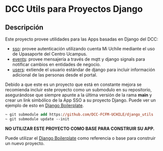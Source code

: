 # DCC Utils para Proyectos Django

## Descripción

Este proyecto provee utilidades para las Apps basadas en Django del DCC:

- [sso](docs/SSO.md): provee autenticación utilizando cuenta Mi Uchile mediante el uso de Upasaporte del Centro Ucampus.
- [events](docs/EVENTS.md): provee mensajería a través de mqtt y django signals para notificar cambios en entidades de negocio.
- [users](docs/USERS.md): extiende el usuario estándar de django para incluir información adicional de las personas desde el portal.

Debido a que este es un proyecto que está en constante mejora se recomienda incluir este proyecto como un submodulo en su repositorio, asegurándose que siempre apunte a la última versión de la rama **main** y crear un link simbólico de la App SSO a su proyecto Django. Puede ver un ejemplo de esto en [Django Boilerplate](https://github.com/DCC-FCFM-UCHILE/django-boilerplate).

```ps
~ git submodule add https://github.com/DCC-FCFM-UCHILE/django_utils
~ git submodule update --init
```

**NO UTILIZAR ESTE PROYECTO COMO BASE PARA CONSTRUIR SU APP.** 

Puede utilizar el [Django Boilerplate](https://github.com/DCC-FCFM-UCHILE/django-boilerplate) como referencia o base para construir un nuevo proyecto.
